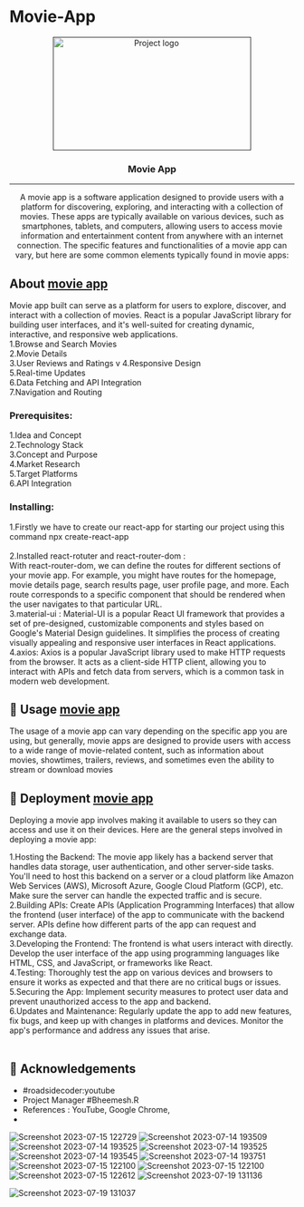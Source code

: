 # Movie-App


<p align="center">
  <a href="" rel="noopener">
 <img width="350px" height=200px src="https://encrypted-tbn0.gstatic.com/images?q=tbn:ANd9GcTKUkqSEa133tA02YqHLMY_qd0S5Q2yUFY2Bw&usqp=CAU" alt="Project logo"></a>
</p>
<h3 align="center">Movie App</h3>

---
<p align="center"> 
  A movie app is a software application designed to provide users with a platform for discovering, exploring, and interacting with a collection of movies. These apps are typically available on various devices, such as smartphones, tablets, and computers, allowing users to access movie information and entertainment content from anywhere with an internet connection. The specific features and functionalities of a movie app can vary, but here are some common elements typically found in movie apps:
</p>

##  About <a href="#" name = "about">movie app</a>
 Movie app built  can serve as a platform for users to explore, discover, and interact with a collection of movies. React is a popular JavaScript library for building user interfaces, and it's well-suited for creating dynamic, interactive, and responsive web applications. <br>
1.Browse and Search Movies <br>
2.Movie Details <br>
3.User Reviews and Ratings v
4.Responsive Design <br>
5.Real-time Updates <br>
6.Data Fetching and API Integration <br>
7.Navigation and Routing <br>

### Prerequisites: <br>
1.Idea and Concept <br>
2.Technology Stack <br>
3.Concept and Purpose <br>
4.Market Research <br>
5.Target Platforms <br>
6.API Integration <br>

### Installing:

1.Firstly we have to create our react-app for starting our project using this command npx create-react-app <br><br>
2.Installed react-rotuter and react-router-dom : <br>
With react-router-dom, we can define the routes for different sections of your movie app. For example, you might have routes for the homepage, movie details page, search results page, user profile page, and more. Each route corresponds to a specific component that should be rendered when the user navigates to that particular URL.<br>
3.material-ui :
Material-UI is a popular React UI framework that provides a set of pre-designed, customizable components and styles based on Google's Material Design guidelines. It simplifies the process of creating visually appealing and responsive user interfaces in React applications.
<br>
4.axios: Axios is a popular JavaScript library used to make HTTP requests from the browser. It acts as a client-side HTTP client, allowing you to interact with APIs and fetch data from servers, which is a common task in modern web development.

## 🎈 Usage <a href="#" name="usage">movie app</a>

The usage of a movie app can vary depending on the specific app you are using, but generally, movie apps are designed to provide users with access to a wide range of movie-related content, such as information about movies, showtimes, trailers, reviews, and sometimes even the ability to stream or download movies

## 🚀 Deployment <a href="#" name = "deployment">movie app</a>

Deploying a movie app involves making it available to users so they can access and use it on their devices. Here are the general steps involved in deploying a movie app:

1.Hosting the Backend: The movie app likely has a backend server that handles data storage, user authentication, and other server-side tasks. You'll need to host this backend on a server or a cloud platform like Amazon Web Services (AWS), Microsoft Azure, Google Cloud Platform (GCP), etc. Make sure the server can handle the expected traffic and is secure. <br>
2.Building APIs: Create APIs (Application Programming Interfaces) that allow the frontend (user interface) of the app to communicate with the backend server. APIs define how different parts of the app can request and exchange data. <br>
3.Developing the Frontend: The frontend is what users interact with directly. Develop the user interface of the app using programming languages like HTML, CSS, and JavaScript, or frameworks like React.<br>
4.Testing: Thoroughly test the app on various devices and browsers to ensure it works as expected and that there are no critical bugs or issues. <br>
5.Securing the App: Implement security measures to protect user data and prevent unauthorized access to the app and backend. <br>
6.Updates and Maintenance: Regularly update the app to add new features, fix bugs, and keep up with changes in platforms and devices. Monitor the app's performance and address any issues that arise. <br><br>

## 🎉 Acknowledgements <a href="#" name = "acknowledgement"></a>
- #roadsidecoder:youtube
- Project Manager #Bheemesh.R
- References : YouTube, Google Chrome,
- 
![Screenshot 2023-07-15 122729](https://github.com/Kumari-430/movie-app/assets/124483387/3d1bc444-3f75-4e23-9b18-0609c0130238)
![Screenshot 2023-07-14 193509](https://github.com/Kumari-430/movie-app/assets/124483387/a96c0fbd-a4f8-452a-a34a-6e23112aa150)
![Screenshot 2023-07-14 193525](https://github.com/Kumari-430/movie-app/assets/124483387/77573c7e-fd17-4a71-b0b0-eb9f6aebbea8)
![Screenshot 2023-07-14 193525](https://github.com/Kumari-430/movie-app/assets/124483387/77573c7e-fd17-4a71-b0b0-eb9f6aebbea8)
![Screenshot 2023-07-14 193545](https://github.com/Kumari-430/movie-app/assets/124483387/d41c1227-08fd-4bc2-bb22-5864a0ffe1c9)
![Screenshot 2023-07-14 193751](https://github.com/Kumari-430/movie-app/assets/124483387/114e525d-5038-46f1-844a-ccf2b2908b29)
![Screenshot 2023-07-15 122100](https://github.com/Kumari-430/movie-app/assets/124483387/40fc6a9a-5b5f-4cbb-88e2-d2f13b6f2f5b)
![Screenshot 2023-07-15 122100](https://github.com/Kumari-430/movie-app/assets/124483387/40fc6a9a-5b5f-4cbb-88e2-d2f13b6f2f5b)
![Screenshot 2023-07-15 122612](https://github.com/Kumari-430/movie-app/assets/124483387/405b5145-9038-420f-b70b-558b9b7f71c3)
![Screenshot 2023-07-19 131136](https://github.com/Kumari-430/movie-app/assets/124483387/1da4a4b8-d644-4cf3-9654-9d6dffcafff2)

![Screenshot 2023-07-19 131037](https://github.com/Kumari-430/movie-app/assets/124483387/0e9ac40a-6088-40cf-ad51-9bf05a4c39e0)


